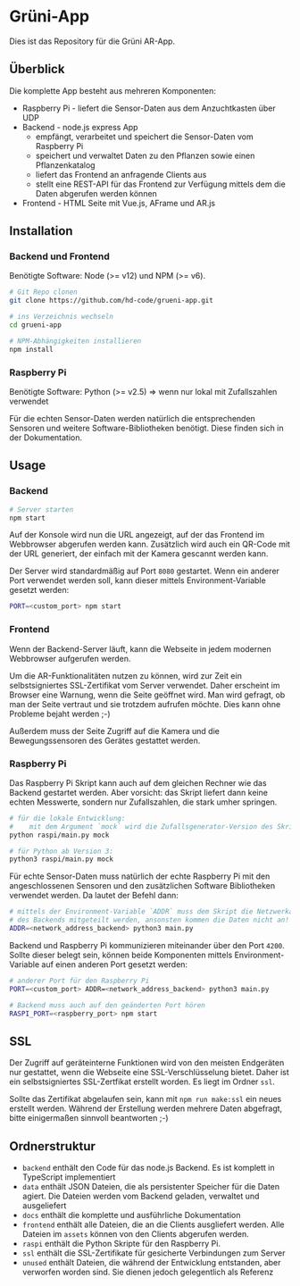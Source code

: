 # Grüni-App

Dies ist das Repository für die Grüni AR-App.

## Überblick

Die komplette App besteht aus mehreren Komponenten:
- Raspberry Pi - liefert die Sensor-Daten aus dem Anzuchtkasten über UDP
- Backend - node.js express App
  - empfängt, verarbeitet und speichert die Sensor-Daten vom Raspberry Pi
  - speichert und verwaltet Daten zu den Pflanzen sowie einen Pflanzenkatalog
  - liefert das Frontend an anfragende Clients aus
  - stellt eine REST-API für das Frontend zur Verfügung mittels dem die Daten abgerufen werden können
- Frontend - HTML Seite mit Vue.js, AFrame und AR.js

## Installation

### Backend und Frontend

Benötigte Software: Node (>= v12) und NPM (>= v6).

```sh
# Git Repo clonen
git clone https://github.com/hd-code/grueni-app.git

# ins Verzeichnis wechseln
cd grueni-app

# NPM-Abhängigkeiten installieren
npm install
```

### Raspberry Pi

Benötigte Software: Python (>= v2.5) => wenn nur lokal mit Zufallszahlen verwendet

Für die echten Sensor-Daten werden natürlich die entsprechenden Sensoren und weitere Software-Bibliotheken benötigt. Diese finden sich in der Dokumentation.

## Usage

### Backend

```sh
# Server starten
npm start
```

Auf der Konsole wird nun die URL angezeigt, auf der das Frontend im Webbrowser abgerufen werden kann.
Zusätzlich wird auch ein QR-Code mit der URL generiert, der einfach mit der Kamera gescannt werden kann.

Der Server wird standardmäßig auf Port `8080` gestartet. Wenn ein anderer Port verwendet werden soll, kann dieser mittels Environment-Variable gesetzt werden:

```sh
PORT=<custom_port> npm start
```

### Frontend

Wenn der Backend-Server läuft, kann die Webseite in jedem modernen Webbrowser aufgerufen werden.

Um die AR-Funktionalitäten nutzen zu können, wird zur Zeit ein selbstsigniertes SSL-Zertifikat vom Server verwendet. Daher erscheint im Browser eine Warnung, wenn die Seite geöffnet wird. Man wird gefragt, ob man der Seite vertraut und sie trotzdem aufrufen möchte. Dies kann ohne Probleme bejaht werden ;-)

Außerdem muss der Seite Zugriff auf die Kamera und die Bewegungssensoren des Gerätes gestattet werden.

### Raspberry Pi

Das Raspberry Pi Skript kann auch auf dem gleichen Rechner wie das Backend gestartet werden. Aber vorsicht: das Skript liefert dann keine echten Messwerte, sondern nur Zufallszahlen, die stark umher springen.

```sh
# für die lokale Entwicklung:
#    mit dem Argument `mock` wird die Zufallsgenerator-Version des Skriptes gestartet
python raspi/main.py mock

# für Python ab Version 3:
python3 raspi/main.py mock
```

Für echte Sensor-Daten muss natürlich der echte Raspberry Pi mit den angeschlossenen Sensoren und den zusätzlichen Software Bibliotheken verwendet werden. Da lautet der Befehl dann:

```sh
# mittels der Environment-Variable `ADDR` muss dem Skript die Netzwerkadresse
# des Backends mitgeteilt werden, ansonsten kommen die Daten nicht an!
ADDR=<network_address_backend> python3 main.py
```

Backend und Raspberry Pi kommunizieren miteinander über den Port `4200`. Sollte dieser belegt sein, können beide Komponenten mittels Environment-Variable auf einen anderen Port gesetzt werden:

```sh
# anderer Port für den Raspberry Pi
PORT=<custom_port> ADDR=<network_address_backend> python3 main.py

# Backend muss auch auf den geänderten Port hören
RASPI_PORT=<raspberry_port> npm start
```

## SSL

Der Zugriff auf geräteinterne Funktionen wird von den meisten Endgeräten nur gestattet, wenn die Webseite eine SSL-Verschlüsselung bietet. Daher ist ein selbstsigniertes SSL-Zertfikat erstellt worden. Es liegt im Ordner `ssl`.

Sollte das Zertifikat abgelaufen sein, kann mit `npm run make:ssl` ein neues erstellt werden. Während der Erstellung werden mehrere Daten abgefragt, bitte einigermaßen sinnvoll beantworten ;-)

## Ordnerstruktur

- `backend` enthält den Code für das node.js Backend. Es ist komplett in TypeScript implementiert
- `data` enthält JSON Dateien, die als persistenter Speicher für die Daten agiert. Die Dateien werden vom Backend geladen, verwaltet und ausgeliefert
- `docs` enthält die komplette und ausführliche Dokumentation
- `frontend` enthält alle Dateien, die an die Clients ausgliefert werden. Alle Dateien im `assets` können von den Clients abgerufen werden.
- `raspi` enthält die Python Skripte für den Raspberry Pi.
- `ssl` enthält die SSL-Zertifikate für gesicherte Verbindungen zum Server
- `unused` enthält Dateien, die während der Entwicklung entstanden, aber verworfen worden sind. Sie dienen jedoch gelegentlich als Referenz